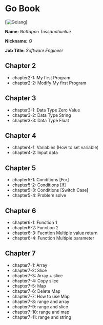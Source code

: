 # Go Book

[![Golang](http://cyber-dojo.org/images/avatars/leopard.jpg)]

**Name:** *Nattapon Tussanabunlue*

**Nickname:** *Q*

**Job Title:** *Software Engineer*

## Chapter 2
* chapter2-1: My first Program
* chapter2-2: Modify My first Program


## Chapter 3
* chapter3-1: Data Type Zero Value
* chapter3-2: Data Type String
* chapter3-3: Data Type Float

## Chapter 4
* chapter4-1: Variables (How to set variable)
* chapter4-2: Input data

## Chapter 5
* chapter5-1: Conditions [For]
* chapter5-2: Conditions [If]
* chapter5-3: Conditions [Switch Case]
* chapter5-4: Problem solve

## Chapter 6
* chapter6-1: Function 1
* chapter6-2: Function 2
* chapter6-3: Fucntion Multiple value return 
* chapter6-4: Function Multiple parameter

## Chapter 7
* chapter7-1: Array
* chapter7-2: Slice
* chapter7-3: Array + slice
* chapter7-4: Copy slice
* chapter7-5: Map
* chapter7-6: Delete Map
* chapter7-7: How to use Map
* chapter7-8: range and array
* chapter7-9: range and slice
* chapter7-10: range and map
* chapter7-11: range and string